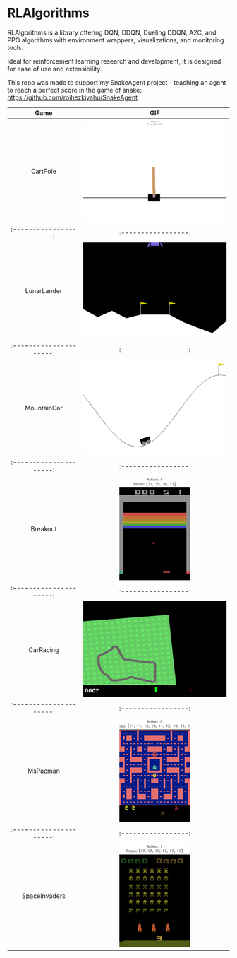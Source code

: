 # RLAlgorithms
RLAlgorithms is a library offering DQN, DDQN, Dueling DDQN, A2C, and PPO algorithms with environment wrappers, visualizations, and monitoring tools. 

Ideal for reinforcement learning research and development, it is designed for ease of use and extensibility.

This repo was made to support my SnakeAgent project - teaching an agent to reach a perfect score in the game of snake: https://github.com/roihezkiyahu/SnakeAgent

| Game | GIF |
|:---------------------:|:-----------------:|
| CartPole | ![](gifs/CartPole_dsp01_val_episode_2000_score_500.gif) |
|:---------------------:|:-----------------:|
| LunarLander | ![](gifs/LunarLander_5e4_disc099_duelingval_episode_700_score_245.gif) |
|:---------------------:|:-----------------:|
| MountainCar | ![](gifs/MountainCar_1e3_disc05_rand_val_episode_2700_score_-85.gif) |
|:---------------------:|:-----------------:|
| Breakout | ![](gifs/BreakoutNoFrameskip_llp5_epsdecay1500_val_episode_44000_score_258.gif) |
|:---------------------:|:-----------------:|
| CarRacing | ![](gifs/CarRacing_5e4_disc099_dueling_val_episode_1000_score_384.gif) |
|:---------------------:|:-----------------:|
| MsPacman | ![](gifs/MsPacmanNoFrameskip_5e4_gamma95_llp100_val_episode_6250_score_2030.gif) |
|:---------------------:|:-----------------:|
| SpaceInvaders | ![](gifs/SpaceInvadersNoFrameskip_val_episode_4250_score_580.gif) |